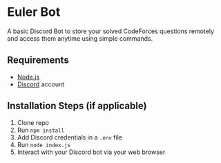 # Euler Bot #
A basic Discord Bot to store your solved CodeForces questions remotely and access them anytime using simple commands.

## Requirements ##

- [Node.js](http://nodejs.org/)
- [Discord](https://discordapp.com/) account

## Installation Steps (if applicable) ##

1. Clone repo
2. Run `npm install`
3. Add Discord credentials in a `.env` file
3. Run `node index.js`
4. Interact with your Discord bot via your web browser

